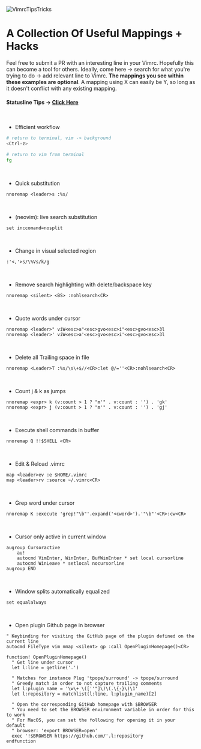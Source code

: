 ![VimrcTipsTricks](https://cdn-images-1.medium.com/max/2000/1*n4hLwVDtv4ywXxGuTaipbw.png)

# A Collection Of Useful Mappings + Hacks

Feel free to submit a PR with an interesting line in your Vimrc. Hopefully this can become a tool for others. Ideally, come here -> search for what you're trying to do -> add relevant line to Vimrc. **The mappings you see within these examples are optional**. A mapping using <leader>X can easily be <leader>Y, so long as it doesn't conflict with any existing mapping.
&nbsp;
&nbsp;
&nbsp;
#### Statusline Tips -> [Click Here](https://github.com/beigebrucewayne/VimTips/blob/master/statusline.md)
&nbsp;
&nbsp;
&nbsp;
* Efficient workflow
```bash
# return to terminal, vim -> background
<Ctrl-z>

# return to vim from terminal
fg
```
&nbsp;
* Quick substitution
```vimL
nnoremap <leader>s :%s/
```
&nbsp;
* (neovim): live search substitution
```vimL
set inccomand=nosplit
```
&nbsp;
* Change in visual selected region
```vim
:'<,'>s/\%Vs/k/g
```
&nbsp;
* Remove search highlighting with delete/backspace key
```vimL
nnoremap <silent> <BS> :nohlsearch<CR>
```
&nbsp;
* Quote words under cursor
```vimL
nnoremap <leader>" viW<esc>a"<esc>gvo<esc>i"<esc>gvo<esc>3l
nnoremap <leader>' viW<esc>a'<esc>gvo<esc>i'<esc>gvo<esc>3l
```
&nbsp;
* Delete all Trailing space in file
```vimL
nnoremap <Leader>T :%s/\s\+$//<CR>:let @/=''<CR>:nohlsearch<CR>
```
&nbsp;
* Count j & k as jumps
```vimL
nnoremap <expr> k (v:count > 1 ? "m'" . v:count : '') . 'gk'
nnoremap <expr> j (v:count > 1 ? "m'" . v:count : '') . 'gj'
```
&nbsp;
* Execute shell commands in buffer
```vimL
nnoremap Q !!$SHELL <CR>
```
&nbsp;
* Edit & Reload .vimrc
```vimL
map <leader>ev :e $HOME/.vimrc
map <leader>rv :source ~/.vimrc<CR>
```
&nbsp;
* Grep word under cursor
```vimL
nnoremap K :execute 'grep!"\b"'.expand('<cword>').'"\b"'<CR>:cw<CR>
```
&nbsp;
* Cursor only active in current window
```vimL
augroup Cursoractive
    au!
    autocmd VimEnter, WinEnter, BufWinEnter * set local cursorline
    autocmd WinLeave * setlocal nocursorline
augroup END
```
&nbsp;
* Window splits automatically equalized
```vimL
set equalalways
```
&nbsp;
* Open plugin Github page in browser
```vimL
" Keybinding for visiting the GitHub page of the plugin defined on the current line
autocmd FileType vim nmap <silent> gp :call OpenPluginHomepage()<CR>

function! OpenPluginHomepage()
  " Get line under cursor
  let l:line = getline('.')

  " Matches for instance Plug 'tpope/surround' -> tpope/surround
  " Greedy match in order to not capture trailing comments
  let l:plugin_name = '\w\+ \([''"]\)\(.\{-}\)\1'
  let l:repository = matchlist(l:line, l:plugin_name)[2]

  " Open the corresponding GitHub homepage with $BROWSER
  " You need to set the BROWSER environment variable in order for this to work
  " For MacOS, you can set the following for opening it in your default
  " browser: 'export BROWSER=open'
  exec '!$BROWSER https://github.com/'.l:repository
endfunction
```

